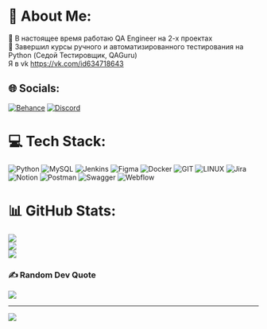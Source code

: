 # 💫 About Me:
🔭 В настоящее время работаю QA Engineer на 2-х проектах <br>🌱 Завершил курсы ручного и автоматизированного тестирования на Python  (Седой Тестировщик, QAGuru)<br> Я в vk https://vk.com/id634718643


## 🌐 Socials:
[![Behance](https://img.shields.io/badge/Behance-1769ff?logo=behance&logoColor=white)](https://behance.net/Lasha) [![Discord](https://img.shields.io/badge/Discord-%237289DA.svg?logo=discord&logoColor=white)](https://discord.gg/lashaqa) 

# 💻 Tech Stack:
![Python](https://img.shields.io/badge/python-3670A0?style=for-the-badge&logo=python&logoColor=ffdd54) ![MySQL](https://img.shields.io/badge/mysql-%2300000f.svg?style=for-the-badge&logo=mysql&logoColor=white) ![Jenkins](https://img.shields.io/badge/jenkins-%232C5263.svg?style=for-the-badge&logo=jenkins&logoColor=white) ![Figma](https://img.shields.io/badge/figma-%23F24E1E.svg?style=for-the-badge&logo=figma&logoColor=white) ![Docker](https://img.shields.io/badge/docker-%230db7ed.svg?style=for-the-badge&logo=docker&logoColor=white) ![GIT](https://img.shields.io/badge/Git-fc6d26?style=for-the-badge&logo=git&logoColor=white) ![LINUX](https://img.shields.io/badge/Linux-FCC624?style=for-the-badge&logo=linux&logoColor=black) ![Jira](https://img.shields.io/badge/jira-%230A0FFF.svg?style=for-the-badge&logo=jira&logoColor=white) ![Notion](https://img.shields.io/badge/Notion-%23000000.svg?style=for-the-badge&logo=notion&logoColor=white) ![Postman](https://img.shields.io/badge/Postman-FF6C37?style=for-the-badge&logo=postman&logoColor=white) ![Swagger](https://img.shields.io/badge/-Swagger-%23Clojure?style=for-the-badge&logo=swagger&logoColor=white) ![Webflow](https://img.shields.io/badge/Webflow-4353FF?style=for-the-badge&logo=webflow&logoColor=white)
# 📊 GitHub Stats:
![](https://github-readme-stats.vercel.app/api?username=LashaQA&theme=omni&hide_border=true&include_all_commits=false&count_private=true)<br/>
![](https://github-readme-streak-stats.herokuapp.com/?user=LashaQA&theme=omni&hide_border=true)<br/>
![](https://github-readme-stats.vercel.app/api/top-langs/?username=LashaQA&theme=omni&hide_border=true&include_all_commits=false&count_private=true&layout=compact)

### ✍️ Random Dev Quote
![](https://quotes-github-readme.vercel.app/api?type=horizontal&theme=radical)

---
[![](https://visitcount.itsvg.in/api?id=LashaQA&icon=0&color=0)](https://visitcount.itsvg.in)

<!-- Proudly created with GPRM ( https://gprm.itsvg.in ) -->
